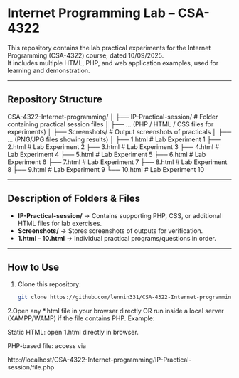# Internet Programming Lab – CSA-4322

This repository contains the lab practical experiments for the Internet Programming (CSA-4322) course, dated 10/09/2025.  
It includes multiple HTML, PHP, and web application examples, used for learning and demonstration.

---

## Repository Structure

CSA-4322-Internet-programming/
│
├── IP-Practical-session/ # Folder containing practical session files
│ ├── ... (PHP / HTML / CSS files for experiments)
│
├── Screenshots/ # Output screenshots of practicals
│ ├── ... (PNG/JPG files showing results)
│
├── 1.html # Lab Experiment 1
├── 2.html # Lab Experiment 2
├── 3.html # Lab Experiment 3
├── 4.html # Lab Experiment 4
├── 5.html # Lab Experiment 5
├── 6.html # Lab Experiment 6
├── 7.html # Lab Experiment 7
├── 8.html # Lab Experiment 8
├── 9.html # Lab Experiment 9
└── 10.html # Lab Experiment 10

---

## Description of Folders & Files

- **IP-Practical-session/** → Contains supporting PHP, CSS, or additional HTML files for lab exercises.  
- **Screenshots/** → Stores screenshots of outputs for verification.  
- **1.html – 10.html** → Individual practical programs/questions in order.  

---

## How to Use

1. Clone this repository:
   ```bash
   git clone https://github.com/lennin331/CSA-4322-Internet-programming.git
2.Open any *.html file in your browser directly OR run inside a local server (XAMPP/WAMP) if the file contains PHP.
Example:

Static HTML: open 1.html directly in browser.

PHP-based file: access via

  http://localhost/CSA-4322-Internet-programming/IP-Practical-session/file.php
